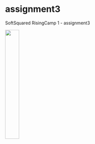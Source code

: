 # assignment3
SoftSquared RisingCamp 1 - assignment3

<img width="30%" src="https://user-images.githubusercontent.com/26537075/126135103-5de9d9df-99af-4a78-bd76-3d8d33c0e22b.gif"/>
<img width="30% src="https://user-images.githubusercontent.com/26537075/126135810-dfc22200-a92f-406b-8c8a-ffff52d73513.gif"/>
